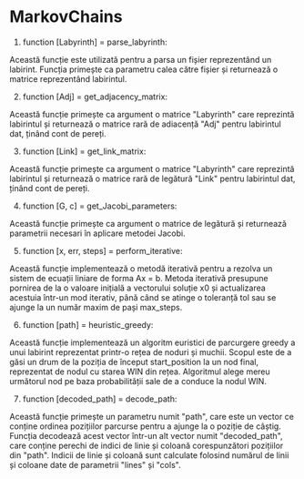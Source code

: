 # MarkovChains
1. function [Labyrinth] = parse_labyrinth:

Această funcție este utilizată pentru a parsa un fișier reprezentând un labirint. Funcția primește ca parametru calea către fișier și returnează o matrice reprezentând labirintul.

2. function [Adj] = get_adjacency_matrix:

Această funcție primește ca argument o matrice "Labyrinth" care reprezintă labirintul și returnează o matrice rară de adiacență "Adj" pentru labirintul dat, ținând cont de pereți.

3. function [Link] = get_link_matrix:

Această funcție primește ca argument o matrice "Labyrinth" care reprezintă labirintul și returnează o matrice rară de legătură "Link" pentru labirintul dat, ținând cont de pereți.

4. function [G, c] = get_Jacobi_parameters:

Această funcție primește ca argument o matrice de legătură și returnează parametrii necesari în aplicare metodei Jacobi.

5. function [x, err, steps] = perform_iterative:

Această funcție implementează o metodă iterativă pentru a rezolva un sistem de ecuații liniare de forma Ax = b. Metoda iterativă presupune pornirea de la o valoare inițială a vectorului soluție x0 și actualizarea acestuia într-un mod iterativ, până când se atinge o toleranță tol sau se ajunge la un număr maxim de pași max_steps.

6. function [path] = heuristic_greedy:

Această funcție implementează un algoritm euristici de parcurgere greedy a unui labirint reprezentat printr-o rețea de noduri și muchii. Scopul este de a găsi un drum de la poziția de început start_position la un nod final, reprezentat de nodul cu starea WIN din rețea. Algoritmul alege mereu următorul nod pe baza probabilității sale de a conduce la nodul WIN.

7. function [decoded_path] = decode_path:

Această funcție primește un parametru numit "path", care este un vector ce conține ordinea pozițiilor parcurse pentru a ajunge la o poziție de câștig. Funcția decodează acest vector într-un alt vector numit "decoded_path", care conține perechi de indici de linie și coloană corespunzători pozițiilor din "path". Indicii de linie și coloană sunt calculate folosind numărul de linii și coloane date de parametrii "lines" și "cols".
